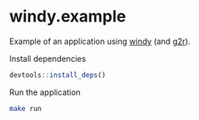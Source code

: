 <!-- badges: start -->
<!-- badges: end -->

# windy.example

Example of an application using [windy](https://github.com/devOpifex/windy)
(and [g2r](https://g2r.opifex.org)).

Install dependencies

```r
devtools::install_deps()
```

Run the application

```bash
make run
```

